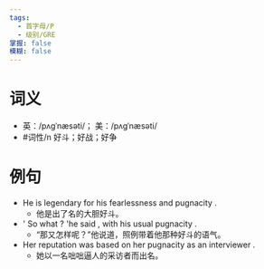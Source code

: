 ```yaml
---
tags:
  - 首字母/P
  - 级别/GRE
掌握: false
模糊: false
---
```

# 词义
- 英：/pʌɡˈnæsəti/； 美：/pʌɡˈnæsəti/
- #词性/n  好斗；好战；好争
# 例句
- He is legendary for his fearlessness and pugnacity .
	- 他是出了名的大胆好斗。
- ' So what ? 'he said , with his usual pugnacity .
	- “那又怎样呢？”他说道，照例带着他那种好斗的语气。
- Her reputation was based on her pugnacity as an interviewer .
	- 她以一名咄咄逼人的采访者而出名。
